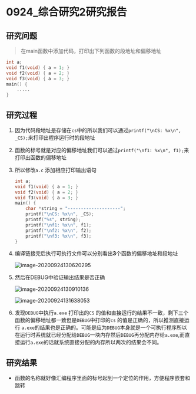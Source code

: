 # 0924_综合研究2研究报告

## 研究问题

> 在main函数中添加代码，打印出下列函数的段地址和偏移地址

```c
int a;
void f1(void) { a = 1; }
void f2(void) { a = 2; }
void f3(void) { a = 3; }
main() {
    .....
}
```

## 研究过程

1. 因为代码段地址是存储在`cs`中的所以我们可以通过`printf("\nCS: %x\n", _CS);`来打印出程序运行时的段地址

2. 函数的标号就是对应的偏移地址我们可以通过`printf("\nf1: %x\n", f1);`来打印出函数的偏移地址

3. 所以修改`a.c` 添加相应打印输出语句
   
   ```c
   int a;
   void f1(void) { a = 1; }
   void f2(void) { a = 2; }
   void f3(void) { a = 3; }
   main() {
       char *string = "--------------------";
       printf("\nCS: %x\n", _CS);
       printf("%s", string);
       printf("\nf1: %x\n", f1);
       printf("\nf2: %x\n", f2);
       printf("\nf3: %x\n", f3);
   }
   ```

4. 编译链接完后执行可执行文件可以分别看出**3**个函数的偏移地址和段地址
   
   ![image-20200924130620295](https://gitee.com/bgst009/markdownPicUrl/raw/master/20200924130620.png)

5. 然后在DEBUG中验证输出结果是否正确
   
   ![image-20200924130910136](https://gitee.com/bgst009/markdownPicUrl/raw/master/20200924130910.png)
   
   ![image-20200924131638053](https://gitee.com/bgst009/markdownPicUrl/raw/master/20200924131638.png)

6. 发现`DEBUG`中执行`a.exe` 打印出的`CS` 的值和直接运行的结果不一致，剩下三个函数的偏移地址都一致但是`DEBUG`中打印的`cs` 的值是正确的，所以推测直接运行 `a.exe`的结果也是正确的。可能是应为`DEBUG`本身就是一个可执行程序所以在运行时系统就已经分配给`DEBUG`一块内存然后`DEBUG`再分配内存给`a.exe`,而直接运行`a.exe`的话就系统直接分配的内存所以两次的结果会不同。

## 研究结果

- 函数的名称就好像汇编程序里面的标号起到一个定位的作用，方便程序嵌套和跳转